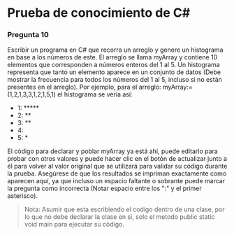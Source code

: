 ﻿
# Prueba de conocimiento de C#

### Pregunta 10

Escribir un programa en C# que recorra un arreglo y genere un histograma en base a los números de este. El arreglo se llama myArray y contiene 10 elementos que corresponden a números enteros del 1 al 5. Un histograma representa que tanto un elemento aparece en un conjunto de datos (Debe mostrar la frecuencia para todos los números del 1 al 5, incluso si no están presentes en el arreglo). Por ejemplo, para el arreglo: myArray:=(1,2,1,3,3,1,2,1,5,1) el histograma se vería así:

- 1: *****
- 2: **
- 3: **
- 4:
- 5: *

El código para declarar y poblar myArray ya está ahí, puede editarlo para probar con otros valores y puede hacer clic en el botón de actualizar junto a él para volver al valor original que se utilizará para validar su código durante la prueba. Asegúrese de que los resultados se impriman exactamente como aparecen aquí, ya que incluso un espacio faltante o sobrante puede marcar la pregunta como incorrecta (Notar espacio entre los ":" y el primer asterisco).

>Nota: Asumir que esta escribiendo el codigo dentro de una clase, por lo que no debe declarar la clase en si, solo el metodo public static void main para ejecutar su código.
